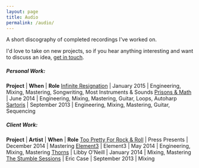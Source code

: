 ```yaml
---
layout: page
title: Audio
permalink: /audio/
---
```

A short discography of completed recordings I've worked on.

I'd love to take on new projects, so if you hear anything interesting and want to discuss an idea, [get in touch](mailto:tayloraburgess@gmail.com).

##### Personal Work:

**Project** | **When** | **Role**
[Infinite Resignation](http://presssounds.bandcamp.com/album/press-presents-infinite-resignation) | January 2015 | Engineering, Mixing, Mastering, Songwriting, Most Instruments & Sounds
[Prisons & Math](http://presssounds.bandcamp.com/album/prisons-math) | June 2014 | Engineering, Mixing, Mastering, Guitar, Loops, Autoharp
[Sartoris](http://presssounds.bandcamp.com/album/sartoris) | September 2013 | Engineering, Mixing, Mastering, Guitar, Sequencing

##### Client Work:

**Project** | **Artist** | **When** | **Role**
[Too Pretty For Rock & Roll](http://presssounds.bandcamp.com/album/press-presents-too-pretty-for-rock-roll) | Press Presents | December 2014 | Mastering
[Element3](http://element3.org/music/) | Element3 | May 2014 | Engineering, Mixing, Mastering
[Thorns](https://libbyoneill.bandcamp.com/album/thorns) | Libby O'Neill | January 2014 | Mixing, Mastering
[The Stumble Sessions](https://ericcase.bandcamp.com/album/the-stumble-sessions) | Eric Case | September 2013 | Mixing
